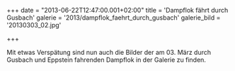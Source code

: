 +++
date = "2013-06-22T12:47:00.001+02:00"
title = 'Dampflok fährt durch Gusbach'
galerie = '2013/dampflok_faehrt_durch_gusbach'
galerie_bild = '20130303_02.jpg'

+++

Mit etwas Verspätung sind nun auch die Bilder der am 03. März durch Gusbach und Eppstein fahrenden Dampflok in der Galerie zu finden.

      